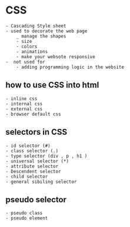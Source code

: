 
# CSS

    - Cascading Style sheet 
    - used to decorate the web page 
        _ manage the shapes 
        - size
        - colors
        - animations
        - make your websote responsive 
    -  not used for 
        - adding programming logic in the website
    
## how to use CSS into html 
    - inline css
    - internal css
    - external css
    - browser default css

## selectors in CSS
    - id selector (#)
    - class selector (.)
    - type selector (div , p , h1 )
    - universal selector (*)
    - attribute selector
    - Descendent selector
    - child selector 
    - general sibiling selector 

## pseudo selector 
    - pseudo class
    - pseudo element